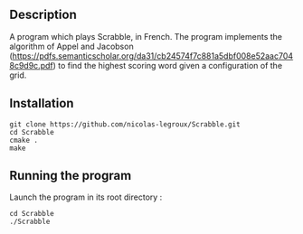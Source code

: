 ## Description

A program which plays Scrabble, in French. The program implements the algorithm of Appel and Jacobson (https://pdfs.semanticscholar.org/da31/cb24574f7c881a5dbf008e52aac7048c9d9c.pdf) to find the highest scoring word given a configuration of the grid.

## Installation

	git clone https://github.com/nicolas-legroux/Scrabble.git
	cd Scrabble
	cmake .
	make

## Running the program

Launch the program in its root directory :

	cd Scrabble
	./Scrabble
